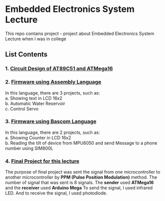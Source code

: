 # Embedded Electronics System Lecture
This repo contains project - project about Embedded Electronics System Lecture when I was in college

## List Contents
### 1. [Circuit Design of AT89C51 and ATMega16](https://github.com/andre-fajar-n/embedded-electronics-system/tree/master/circuit_design)

### 2. [Firmware using Assembly Language](https://github.com/andre-fajar-n/embedded-electronics-system/tree/master/assembly_language)
In this language, there are 3 projects, such as: </br>
a. Showing text in LCD 16x2</br>
b. Automatic Water Reservoir</br>
c. Control Servo</br>

### 3. [Firmware using Bascom Language](https://github.com/andre-fajar-n/embedded-electronics-system/tree/master/bascom_language)
In this language, there are 2 projects, such as: </br>
a. Showing Counter in LCD 16x2</br>
b. Reading the tilt of device from MPU6050 and send Message to a phone number using SIM800L</br>

### 4. [Final Project for this lecture](https://github.com/andre-fajar-n/embedded-electronics-system/tree/master/pulse_position_modulation)
The purpose of final project was sent the signal from one microcontroller to another microcontroller by **PPM (Pulse Position Modulation)** method. The number of signal that was sent is 8 signals. The **sender** used **ATMega16** and the **receiver** used **Arduino Mega** To send the signal, I used infrared LED. And to receive the signal, I used photodiode.
